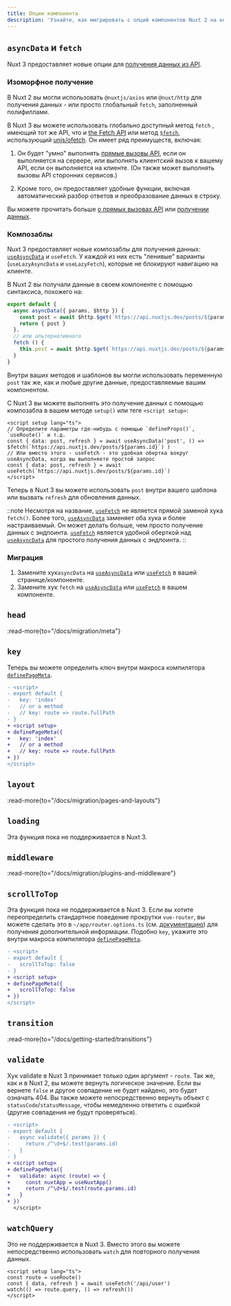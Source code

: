 ```yaml
---
title: Опции компонента
description: 'Узнайте, как мигрировать с опций компонентов Nuxt 2 на композаблы Nuxt 3.'
---
```


## `asyncData` и `fetch`

Nuxt 3 предоставляет новые опции для [получения данных из API](/docs/getting-started/data-fetching).

<!-- TODO: Введение в <script setup> -->
<!-- TODO: Упоминание о совместимости опций с asyncData -->

### Изоморфное получение

В Nuxt 2 вы могли использовать `@nuxtjs/axios` или `@nuxt/http` для получения данных - или просто глобальный `fetch`, заполненный полифиллами.

В Nuxt 3 вы можете использовать глобально доступный метод `fetch` , имеющий тот же API, что и [the Fetch API](https://developer.mozilla.org/en-US/docs/Web/API/Fetch_API/Using_Fetch) или метод [`$fetch`](/docs/api/utils/dollarfetch), использующий [unjs/ofetch](https://github.com/unjs/ofetch). Он имеет ряд преимуществ, включая:

1. Он будет "умно" выполнять [прямые вызовы API](/docs/guide/concepts/server-engine#direct-api-calls), если он выполняется на сервере, или выполнять клиентский вызов к вашему API, если он выполняется на клиенте. (Он также может выполнять вызовы API сторонних сервисов.)

2. Кроме того, он предоставляет удобные функции, включая автоматический разбор ответов и преобразование данных в строку.

Вы можете прочитать больше [о прямых вызовах API](/docs/guide/concepts/server-engine#direct-api-calls) или [получении данных](/docs/getting-started/data-fetching).

### Композаблы

Nuxt 3 предоставляет новые композаблы для получения данных: [`useAsyncData`](/docs/api/composables/use-async-data) и `useFetch`. У каждой из них есть "ленивые" варианты  (`useLazyAsyncData` и `useLazyFetch`), которые не блокируют навигацию на клиенте.

В Nuxt 2 вы получали данные в своем компоненте с помощью синтаксиса, похожего на:

```ts
export default {
  async asyncData({ params, $http }) {
    const post = await $http.$get(`https://api.nuxtjs.dev/posts/${params.id}`)
    return { post }
  },
  // или альтернативного
  fetch () {
    this.post = await $http.$get(`https://api.nuxtjs.dev/posts/${params.id}`)
  }
}
```

Внутри ваших методов и шаблонов вы могли использовать переменную `post` так же, как и любые другие данные, предоставляемые вашим компонентом.

С Nuxt 3 вы можете выполнять это получение данных с помощью композабла в вашем методе `setup()` или теге `<script setup>`:

```vue
<script setup lang="ts">
// Определите параметры где-нибудь с помощью `defineProps()`, `useRoute()` и т.д.
const { data: post, refresh } = await useAsyncData('post', () => $fetch(`https://api.nuxtjs.dev/posts/${params.id}`) )
// Или вместо этого - useFetch - это удобная обертка вокруг useAsyncData, когда вы выполняете простой запрос
const { data: post, refresh } = await useFetch(`https://api.nuxtjs.dev/posts/${params.id}`)
</script>
```

Теперь в Nuxt 3 вы можете использовать `post` внутри вашего шаблона или вызвать `refresh` для обновления данных.

::note
Несмотря на название, [`useFetch`](/docs/api/composables/use-fetch) не является прямой заменой хука `fetch()`. Более того, [`useAsyncData`](/docs/api/composables/use-async-data) заменяет оба хука и более настраиваемый. Он может делать больше, чем просто получение данных с эндпоинта. [`useFetch`](/docs/api/composables/use-fetch) является удобной оберткой над [`useAsyncData`](/docs/api/composables/use-async-data) для простого получения данных с эндпоинта.
::

### Миграция

1. Замените хук`asyncData` на [`useAsyncData`](/docs/api/composables/use-async-data) или [`useFetch`](/docs/api/composables/use-fetch) в вашей странице/компоненте.
2. Замените хук `fetch` на [`useAsyncData`](/docs/api/composables/use-async-data) или [`useFetch`](/docs/api/composables/use-fetch) в вашем компоненте.

## `head`

:read-more{to="/docs/migration/meta"}

## `key`

Теперь вы можете определить ключ внутри макроса компилятора [`definePageMeta`](/docs/api/utils/define-page-meta).

```diff [pages/index.vue]
- <script>
- export default {
-   key: 'index'
-   // or a method
-   // key: route => route.fullPath
- }
+ <script setup>
+ definePageMeta({
+   key: 'index'
+   // or a method
+   // key: route => route.fullPath
+ })
</script>
```

## `layout`

:read-more{to="/docs/migration/pages-and-layouts"}

## `loading`

Эта функция пока не поддерживается в Nuxt 3.

## `middleware`

:read-more{to="/docs/migration/plugins-and-middleware"}

## `scrollToTop`

Эта функция пока не поддерживается в Nuxt 3. Если вы хотите переопределить стандартное поведение прокрутки `vue-router`, вы можете сделать это в `~/app/router.options.ts` (см. [документацию](/docs/guide/going-further/custom-routing#router-options)) для получения дополнительной информации.
Подобно `key`, укажите это внутри макроса компилятора [`definePageMeta`](/docs/api/utils/define-page-meta).

```diff [pages/index.vue]
- <script>
- export default {
-   scrollToTop: false
- }
+ <script setup>
+ definePageMeta({
+   scrollToTop: false
+ })
</script>
```

## `transition`

:read-more{to="/docs/getting-started/transitions"}

## `validate`

Хук validate в Nuxt 3 принимает только один аргумент - `route`. Так же, как и в Nuxt 2, вы можете вернуть логическое значение. Если вы вернете `false` и другое совпадение не будет найдено, это будет означать 404. Вы также можете непосредственно вернуть объект с `statusCode`/`statusMessage`, чтобы немедленно ответить с ошибкой (другие совпадения не будут проверяться).

```diff [pages/users/[id\\].vue]
- <script>
- export default {
-   async validate({ params }) {
-     return /^\d+$/.test(params.id)
-   }
- }
+ <script setup>
+ definePageMeta({
+   validate: async (route) => {
+     const nuxtApp = useNuxtApp()
+     return /^\d+$/.test(route.params.id)
+   }
+ })
  </script>
```

## `watchQuery`

Это не поддерживается в Nuxt 3. Вместо этого вы можете непосредственно использовать `watch` для повторного получения данных.

```vue [pages/users/[id\\].vue]
<script setup lang="ts">
const route = useRoute()
const { data, refresh } = await useFetch('/api/user')
watch(() => route.query, () => refresh())
</script>
```
